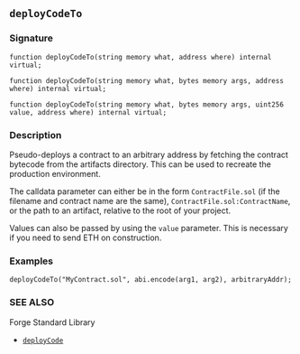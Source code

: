 ## `deployCodeTo`

### Signature

```solidity
function deployCodeTo(string memory what, address where) internal virtual;
```

```solidity
function deployCodeTo(string memory what, bytes memory args, address where) internal virtual;
```

```solidity
function deployCodeTo(string memory what, bytes memory args, uint256 value, address where) internal virtual;
```

### Description

Pseudo-deploys a contract to an arbitrary address by fetching the contract bytecode from the artifacts directory. This can be used to recreate the production environment.

The calldata parameter can either be in the form `ContractFile.sol` (if the filename and contract name are the same), `ContractFile.sol:ContractName`, or the path to an artifact, relative to the root of your project.

Values can also be passed by using the `value` parameter. This is necessary if you need to send ETH on construction.

### Examples

```solidity
deployCodeTo("MyContract.sol", abi.encode(arg1, arg2), arbitraryAddr);
```

### SEE ALSO

Forge Standard Library

- [`deployCode`](./deployCode.md)
